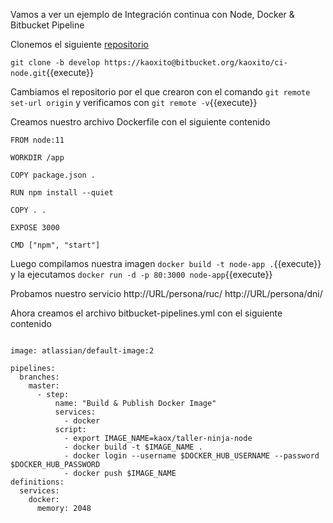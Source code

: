 Vamos a ver un ejemplo de Integración continua con Node, Docker & Bitbucket Pipeline

Clonemos el siguiente [repositorio](https://bitbucket.org/kaoxito/ci-node/src/master/)

`git clone -b develop https://kaoxito@bitbucket.org/kaoxito/ci-node.git`{{execute}}

Cambiamos el repositorio por el que crearon con el comando `git remote set-url origin` y verificamos con `git remote -v`{{execute}}

Creamos nuestro archivo Dockerfile con el siguiente contenido

```
FROM node:11

WORKDIR /app

COPY package.json .

RUN npm install --quiet

COPY . .

EXPOSE 3000

CMD ["npm", "start"]
```

Luego compilamos nuestra imagen `docker build -t node-app .`{{execute}} y la ejecutamos `docker run -d -p 80:3000 node-app`{{execute}}

Probamos nuestro servicio http://URL/persona/ruc/ http://URL/persona/dni/

Ahora creamos el archivo bitbucket-pipelines.yml con el siguiente contenido

```

image: atlassian/default-image:2

pipelines:
  branches:
    master:
      - step:
          name: "Build & Publish Docker Image"
          services:
            - docker
          script:
            - export IMAGE_NAME=kaox/taller-ninja-node
            - docker build -t $IMAGE_NAME .
            - docker login --username $DOCKER_HUB_USERNAME --password $DOCKER_HUB_PASSWORD
            - docker push $IMAGE_NAME
definitions:
  services:
    docker:
      memory: 2048

```